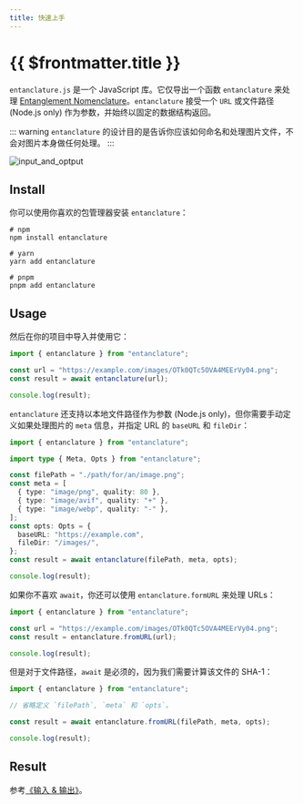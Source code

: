 ```yaml
---
title: 快速上手
---
```


# {{ $frontmatter.title }}

`entanclature.js` 是一个 JavaScript 库。它仅导出一个函数 `entanclature` 来处理 [Entanglement Nomenclature](/0-intro/1-what-is-entanclature)。`entanclature` 接受一个 `URL` 或文件路径 (Node.js only) 作为参数，并始终以固定的数据结构返回。

::: warning
`entanclature` 的设计目的是告诉你应该如何命名和处理图片文件，不会对图片本身做任何处理。
:::

![input_and_optput](/images/8_input_optput.png)

## Install

你可以使用你喜欢的包管理器安装 `entanclature`：

```shell
# npm
npm install entanclature

# yarn
yarn add entanclature

# pnpm
pnpm add entanclature
```

## Usage

然后在你的项目中导入并使用它：

```ts
import { entanclature } from "entanclature";

const url = "https://example.com/images/OTk0QTc5OVA4MEErVy04.png";
const result = await entanclature(url);

console.log(result);
```

`entanclature` 还支持以本地文件路径作为参数 (Node.js only)，但你需要手动定义如果处理图片的 `meta` 信息，并指定 URL 的 `baseURL` 和 `fileDir`：

```ts
import { entanclature } from "entanclature";

import type { Meta, Opts } from "entanclature";

const filePath = "./path/for/an/image.png";
const meta = [
  { type: "image/png", quality: 80 },
  { type: "image/avif", quality: "+" },
  { type: "image/webp", quality: "-" },
];
const opts: Opts = {
  baseURL: "https://example.com",
  fileDir: "/images/",
};
const result = await entanclature(filePath, meta, opts);

console.log(result);
```

如果你不喜欢 `await`，你还可以使用 `entanclature.formURL` 来处理 URLs：

```ts
import { entanclature } from "entanclature";

const url = "https://example.com/images/OTk0QTc5OVA4MEErVy04.png";
const result = entanclature.fromURL(url);

console.log(result);
```

但是对于文件路径，`await` 是必须的，因为我们需要计算该文件的 SHA-1：

```ts
import { entanclature } from "entanclature";

// 省略定义 `filePath`, `meta` 和 `opts`。

const result = await entanclature.fromURL(filePath, meta, opts);

console.log(result);
```

## Result

参考[《输入 & 输出》](/2-function/1-parameters-and-results.html#结果-输出)。
